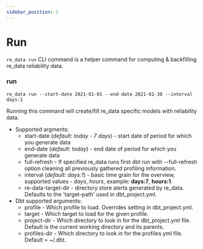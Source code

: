 ```yaml
---
sidebar_position: 1
---
```


# Run

`re_data run` CLI command is a helper command for computing & backfilling re_data reliability data.

### run
```
re_data run --start-date 2021-01-01 --end-date 2021-01-30 --interval days:1
```

Running this command will create/fill re_data specific models with reliability data.

- Supported argments:
  - start-date (*default: today - 7 days*) - start date of period for which you generate data
  - end-date (*default: today*) - end date of period for which you generate data
  - full-refresh - If specified re_data runs first dbt run with --full-refresh option cleaning all previously gathered profiling information.
  - interval (*default: days:1*) - basic time grain for the overview, supported values - *days*, *hours*, example: **days:7**, **hours:1**.
  - re-data-target-dir - directory store alerts generated by re_data. Defaults to the 'target-path' used in dbt_project.yml.
- Dbt supported arguments:
  - profile - Which profile to load. Overrides setting in dbt_project.yml.
  - target - Which target to load for the given profile.
  - project-dir - Which directory to look in for the dbt_project.yml file. Default is the current working directory and its parents.
  - profiles-dir - Which directory to look in for the profiles.yml file. Default = ~/.dbt.
